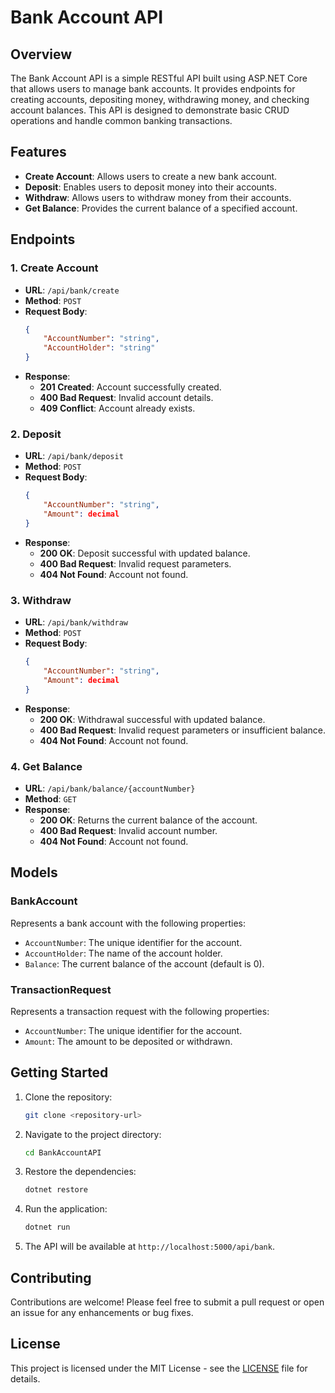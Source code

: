 # Bank Account API

## Overview

The Bank Account API is a simple RESTful API built using ASP.NET Core that allows users to manage bank accounts. It provides endpoints for creating accounts, depositing money, withdrawing money, and checking account balances. This API is designed to demonstrate basic CRUD operations and handle common banking transactions.

## Features

- **Create Account**: Allows users to create a new bank account.
- **Deposit**: Enables users to deposit money into their accounts.
- **Withdraw**: Allows users to withdraw money from their accounts.
- **Get Balance**: Provides the current balance of a specified account.

## Endpoints

### 1. Create Account

- **URL**: `/api/bank/create`
- **Method**: `POST`
- **Request Body**:
    ```json
    {
        "AccountNumber": "string",
        "AccountHolder": "string"
    }
    ```
- **Response**:
    - **201 Created**: Account successfully created.
    - **400 Bad Request**: Invalid account details.
    - **409 Conflict**: Account already exists.

### 2. Deposit

- **URL**: `/api/bank/deposit`
- **Method**: `POST`
- **Request Body**:
    ```json
    {
        "AccountNumber": "string",
        "Amount": decimal
    }
    ```
- **Response**:
    - **200 OK**: Deposit successful with updated balance.
    - **400 Bad Request**: Invalid request parameters.
    - **404 Not Found**: Account not found.

### 3. Withdraw

- **URL**: `/api/bank/withdraw`
- **Method**: `POST`
- **Request Body**:
    ```json
    {
        "AccountNumber": "string",
        "Amount": decimal
    }
    ```
- **Response**:
    - **200 OK**: Withdrawal successful with updated balance.
    - **400 Bad Request**: Invalid request parameters or insufficient balance.
    - **404 Not Found**: Account not found.

### 4. Get Balance

- **URL**: `/api/bank/balance/{accountNumber}`
- **Method**: `GET`
- **Response**:
    - **200 OK**: Returns the current balance of the account.
    - **400 Bad Request**: Invalid account number.
    - **404 Not Found**: Account not found.

## Models

### BankAccount

Represents a bank account with the following properties:

- `AccountNumber`: The unique identifier for the account.
- `AccountHolder`: The name of the account holder.
- `Balance`: The current balance of the account (default is 0).

### TransactionRequest

Represents a transaction request with the following properties:

- `AccountNumber`: The unique identifier for the account.
- `Amount`: The amount to be deposited or withdrawn.

## Getting Started

1. Clone the repository:
   ```bash
   git clone <repository-url>
   ```

2. Navigate to the project directory:
   ```bash
   cd BankAccountAPI
   ```

3. Restore the dependencies:
   ```bash
   dotnet restore
   ```

4. Run the application:
   ```bash
   dotnet run
   ```

5. The API will be available at `http://localhost:5000/api/bank`.

## Contributing

Contributions are welcome! Please feel free to submit a pull request or open an issue for any enhancements or bug fixes.

## License

This project is licensed under the MIT License - see the [LICENSE](LICENSE) file for details.